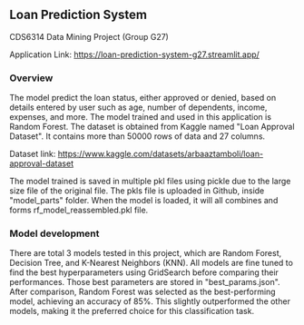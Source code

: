 ## Loan Prediction System
CDS6314 Data Mining Project (Group G27)

Application Link:
https://loan-prediction-system-g27.streamlit.app/

### Overview
The model predict the loan status, either approved or denied, based on details entered by user such as age, number of dependents, income, expenses, and more. The model trained and used in this application is Random Forest. The dataset is obtained from Kaggle named "Loan Approval Dataset". It contains more than 50000 rows of data and 27 columns.

Dataset link: https://www.kaggle.com/datasets/arbaaztamboli/loan-approval-dataset

The model trained is saved in multiple pkl files using pickle due to the large size file of the original file. The pkls file is uploaded in Github, inside "model_parts" folder. When the model is loaded, it will all combines and forms rf_model_reassembled.pkl file.

### Model development
There are total 3 models tested in this project, which are Random Forest, Decision Tree, and K-Nearest Neighbors (KNN). All models are fine tuned to find the best hyperparameters using GridSearch before comparing their performances. Those best parameters are stored in "best_params.json". After comparison, Random Forest was selected as the best-performing model, achieving an accuracy of 85%. This slightly outperformed the other models, making it the preferred choice for this classification task.
